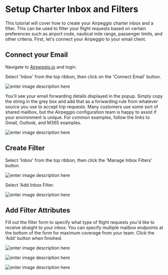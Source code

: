 # Setup Charter Inbox and Filters

This tutorial will cover how to create your Airpeggio charter inbox and a filter. This can be used to filter your flight requests based on certain preferences such as airport code, nautical mile range, passenger limits, and other criteria. First, let's connect your Airpeggio to your email client.


## Connect your Email

Navigate to [Airpeggio.io](https://airpegg.io/) and login. 

Select 'Inbox' from the top ribbon, then click on the 'Connect Email' button.

![enter image description here](https://eng-production-mypublicbucket-bmffvtkz.s3.us-east-2.amazonaws.com/knowledge-base/charter-inbox-filter/connect-inbox.png)

You'll see your email forwarding details displayed in the popup. Simply copy the string in the grey box and add that as a forwarding rule from whatever source you use to accept trip requests. Many customers use some sort of shared mailbox, but the Airpeggio configuration team is happy to assist if your environment is unique. For common examples, follow the links to Gmail, Outlook, and M365 examples. 

![enter image description here](https://eng-production-mypublicbucket-bmffvtkz.s3.us-east-2.amazonaws.com/knowledge-base/charter-inbox-filter/connect-inbox-1.png)

## Create Filter

Select 'Inbox' from the top ribbon, then click the 'Manage Inbox Filters' button.

![enter image description here](https://eng-production-mypublicbucket-bmffvtkz.s3.us-east-2.amazonaws.com/knowledge-base/charter-inbox-filter/manage-inbox-filters.png)

Select 'Add Inbox Filter.

![enter image description here](https://eng-production-mypublicbucket-bmffvtkz.s3.us-east-2.amazonaws.com/knowledge-base/charter-inbox-filter/add-inbox-filter.png)

## Add Filter Attributes

Fill out the filter form to specify what type of flight requests you'd like to receive straight to your inbox. You can specify multiple mailbox endpoints at the bottom of the form for maximum coverage from your team. Click the 'Add' button when finished.

![enter image description here](https://eng-production-mypublicbucket-bmffvtkz.s3.us-east-2.amazonaws.com/knowledge-base/charter-inbox-filter/filter-criteria-1.png)

![enter image description here](https://eng-production-mypublicbucket-bmffvtkz.s3.us-east-2.amazonaws.com/knowledge-base/charter-inbox-filter/filter-criteria-2.png)

![enter image description here](https://eng-production-mypublicbucket-bmffvtkz.s3.us-east-2.amazonaws.com/knowledge-base/charter-inbox-filter/filter-criteria-3.png)
<!--stackedit_data:
eyJoaXN0b3J5IjpbMTA0OTMxMzc4MywxNDIxOTU4NzVdfQ==
-->